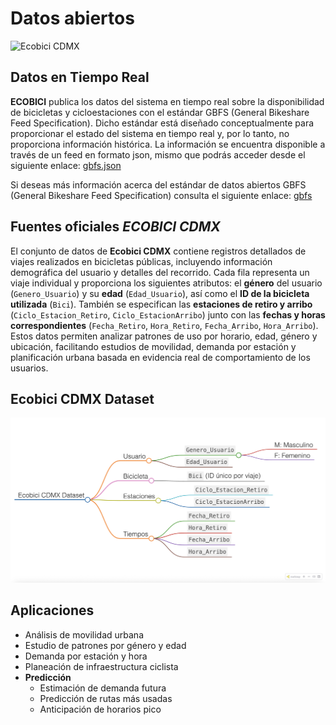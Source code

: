 # Datos abiertos

<img src="https://ecobici.cdmx.gob.mx/wp-content/uploads/2025/02/logo-ecobici-2025.png" alt="Ecobici CDMX" width="120"/>

## Datos en Tiempo Real

**ECOBICI** publica los datos del sistema en tiempo real sobre la disponibilidad de bicicletas y cicloestaciones con el estándar GBFS (General Bikeshare Feed Specification). Dicho estándar está diseñado conceptualmente para proporcionar el estado del sistema en tiempo real y, por lo tanto, no proporciona información histórica. La información se encuentra disponible a través de un feed en formato json, mismo que podrás acceder desde el siguiente enlace: [gbfs.json](https://gbfs.mex.lyftbikes.com/gbfs/gbfs.json)

Si deseas más información acerca del estándar de datos abiertos GBFS (General Bikeshare Feed Specification) consulta el siguiente enlace: [gbfs](https://github.com/NABSA/gbfs)

## Fuentes oficiales *ECOBICI CDMX*

El conjunto de datos de **Ecobici CDMX** contiene registros detallados de viajes realizados en bicicletas públicas, incluyendo información demográfica del usuario y detalles del recorrido. Cada fila representa un viaje individual y proporciona los siguientes atributos: el **género** del usuario (`Genero_Usuario`) y su **edad** (`Edad_Usuario`), así como el **ID de la bicicleta utilizada** (`Bici`). También se especifican las **estaciones de retiro y arribo** (`Ciclo_Estacion_Retiro`, `Ciclo_EstacionArribo`) junto con las **fechas y horas correspondientes** (`Fecha_Retiro`, `Hora_Retiro`, `Fecha_Arribo`, `Hora_Arribo`). Estos datos permiten analizar patrones de uso por horario, edad, género y ubicación, facilitando estudios de movilidad, demanda por estación y planificación urbana basada en evidencia real de comportamiento de los usuarios.

## Ecobici CDMX Dataset

![Markmap](assets/markmap.png)

## Aplicaciones

- Análisis de movilidad urbana
- Estudio de patrones por género y edad
- Demanda por estación y hora
- Planeación de infraestructura ciclista
- **Predicción**
  - Estimación de demanda futura
  - Predicción de rutas más usadas
  - Anticipación de horarios pico

  
